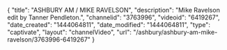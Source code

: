 {
    "title": "ASHBURY AM \/ MIKE RAVELSON",
    "description": "Mike Ravelson edit by Tanner Pendleton.",
    "channelid": "3763996",
    "videoid": "6419267",
    "date_created": "1444064811",
    "date_modified": "1444064811",
    "type": "captivate",
    "layout": "channelVideo",
    "url": "\/ashbury\/ashbury-am-mike-ravelson\/3763996-6419267"
}